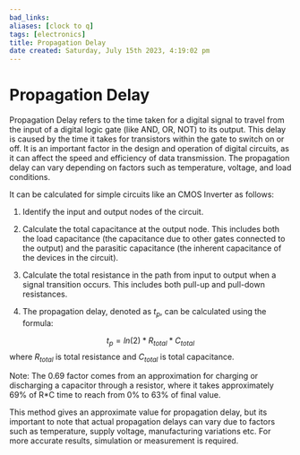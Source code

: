 ```yaml
---
bad_links: 
aliases: [clock to q]
tags: [electronics]
title: Propagation Delay
date created: Saturday, July 15th 2023, 4:19:02 pm
---
```

# Propagation Delay

Propagation Delay refers to the time taken for a digital signal to travel from the input of a digital logic gate (like AND, OR, NOT) to its output. This delay is caused by the time it takes for transistors within the gate to switch on or off. It is an important factor in the design and operation of digital circuits, as it can affect the speed and efficiency of data transmission. The propagation delay can vary depending on factors such as temperature, voltage, and load conditions.

It can be calculated for simple circuits like an CMOS Inverter as follows:

1. Identify the input and output nodes of the circuit.

2. Calculate the total capacitance at the output node. This includes both the load capacitance (the capacitance due to other gates connected to the output) and the parasitic capacitance (the inherent capacitance of the devices in the circuit).

3. Calculate the total resistance in the path from input to output when a signal transition occurs. This includes both pull-up and pull-down resistances.

4. The propagation delay, denoted as $t_p$, can be calculated using the formula:

$$   
t_p = ln(2) * R_{total} * C_{total}
$$
   where $R_{total}$ is total resistance and $C_{total}$ is total capacitance.

Note: The 0.69 factor comes from an approximation for charging or discharging a capacitor through a resistor, where it takes approximately 69% of R*C time to reach from 0% to 63% of final value.

This method gives an approximate value for propagation delay, but its important to note that actual propagation delays can vary due to factors such as temperature, supply voltage, manufacturing variations etc. For more accurate results, simulation or measurement is required.

